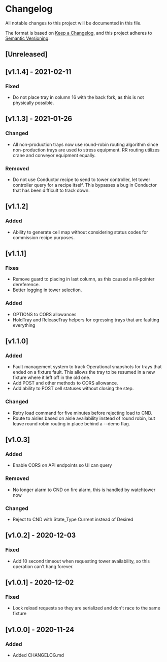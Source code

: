 # Changelog
All notable changes to this project will be documented in this file.

The format is based on [Keep a Changelog](https://keepachangelog.com/en/1.0.0/),
and this project adheres to [Semantic Versioning](https://semver.org/spec/v2.0.0.html).

## [Unreleased]

## [v1.1.4] - 2021-02-11
### Fixed
- Do not place tray in column 16 with the back fork, as this is not physically possible.

## [v1.1.3] - 2021-01-26
### Changed
- All non-production trays now use round-robin routing algorithm since non-production trays
  are used to stress equipment. RR routing utilizes crane and conveyor equipment equally.

### Removed
- Do not use Conductor recipe to send to tower controller, let tower controller query for a recipe
  itself. This bypasses a bug in Conductor that has been difficult to track down.

## [v1.1.2]
### Added
- Ability to generate cell map without considering status codes for commission recipe
  purposes.

## [v1.1.1]
### Fixes
- Remove guard to placing in last column, as this caused a nil-pointer dereference.
- Better logging in tower selection.

### Added
- OPTIONS to CORS allowances
- HoldTray and ReleaseTray helpers for egressing trays that are faulting everything

## [v1.1.0]
### Added
- Fault management system to track Operational snapshots for trays that ended on a fixture fault.
  This allows the tray to be resumed in a new fixture where it left off in the old one.
- Add POST and other methods to CORS allowance.
- Add ability to POST cell statuses without closing the step.

### Changed
- Retry load command for five minutes before rejecting load to CND.
- Route to aisles based on aisle availability instead of round robin, but leave round robin routing
  in place behind a --demo flag.

## [v1.0.3]
### Added
- Enable CORS on API endpoints so UI can query

### Removed
- No longer alarm to CND on fire alarm, this is handled by watchtower now

### Changed
- Reject to CND with State_Type Current instead of Desired

## [v1.0.2] - 2020-12-03
### Fixed
- Add 10 second timeout when requesting tower availability, so this operation can't hang forever.

## [v1.0.1] - 2020-12-02
### Fixed
- Lock reload requests so they are serialized and don't race to the same fixture

## [v1.0.0] - 2020-11-24
### Added
- Added CHANGELOG.md

